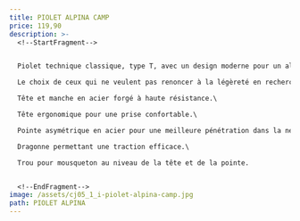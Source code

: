```yaml
---
title: PIOLET ALPINA CAMP
price: 119,90
description: >-
  <!--StartFragment-->


  Piolet technique classique, type T, avec un design moderne pour un alpinisme d'excellence.\

  Le choix de ceux qui ne veulent pas renoncer à la légèreté en recherchant la solidité.\

  Tête et manche en acier forgé à haute résistance.\

  Tête ergonomique pour une prise confortable.\

  Pointe asymétrique en acier pour une meilleure pénétration dans la neige.\

  Dragonne permettant une traction efficace.\

  Trou pour mousqueton au niveau de la tête et de la pointe.


  <!--EndFragment-->
image: /assets/cj05_1_i-piolet-alpina-camp.jpg
path: PIOLET ALPINA
---
```

